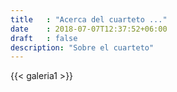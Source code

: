 ```yaml
---
title   : "Acerca del cuarteto ..."
date    : 2018-07-07T12:37:52+06:00
draft   : false
description: "Sobre el cuarteto"
---
```


{{< galeria1 >}}
